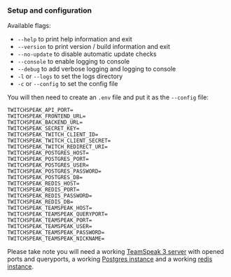 ### Setup and configuration

Available flags:
- `--help` to print help information and exit
- `--version` to print version / build information and exit
- `--no-update` to disable automatic update checks
- `--console` to enable logging to console
- `--debug` to add verbose logging and logging to console
- `-l` or `--logs` to set the logs directory
- `-c` or `--config` to set the config file

You will then need to create an `.env` file and put it as the `--config` file:

```env
TWITCHSPEAK_API_PORT=
TWITCHSPEAK_FRONTEND_URL=
TWITCHSPEAK_BACKEND_URL=
TWITCHSPEAK_SECRET_KEY=
TWITCHSPEAK_TWITCH_CLIENT_ID=
TWITCHSPEAK_TWITCH_CLIENT_SECRET=
TWITCHSPEAK_TWITCH_REDIRECT_URI=
TWITCHSPEAK_POSTGRES_HOST=
TWITCHSPEAK_POSTGRES_PORT=
TWITCHSPEAK_POSTGRES_USER=
TWITCHSPEAK_POSTGRES_PASSWORD=
TWITCHSPEAK_POSTGRES_DB=
TWITCHSPEAK_REDIS_HOST=
TWITCHSPEAK_REDIS_PORT=
TWITCHSPEAK_REDIS_PASSWORD=
TWITCHSPEAK_REDIS_DB=
TWITCHSPEAK_TEAMSPEAK_HOST=
TWITCHSPEAK_TEAMSPEAK_QUERYPORT=
TWITCHSPEAK_TEAMSPEAK_PORT=
TWITCHSPEAK_TEAMSPEAK_USER=
TWITCHSPEAK_TEAMSPEAK_PASSWORD=
TWITCHSPEAK_TEAMSPEAK_NICKNAME=
```

Please take note you will need a working [TeamSpeak 3 server](https://teamspeak.com) with opened ports and queryports, a working [Postgres instance](https://www.postgresql.org/) and a working [redis instance](https://redis.io/).